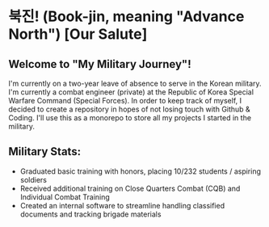 # 북진! (Book-jin, meaning "Advance North") [Our Salute]

## Welcome to "My Military Journey"!
I'm currently on a two-year leave of absence to serve in the Korean military. I'm currently a combat engineer (private) at the Republic of Korea Special Warfare Command (Special Forces). In order to keep track of myself, I decided to create a repository in hopes of not losing touch with Github & Coding. I'll use this as a monorepo to store all my projects I started in the military.

## Military Stats:
- Graduated basic training with honors, placing 10/232 students / aspiring soldiers
- Received additional training on Close Quarters Combat (CQB) and Individual Combat Training
- Created an internal software to streamline handling classified documents and tracking brigade materials


